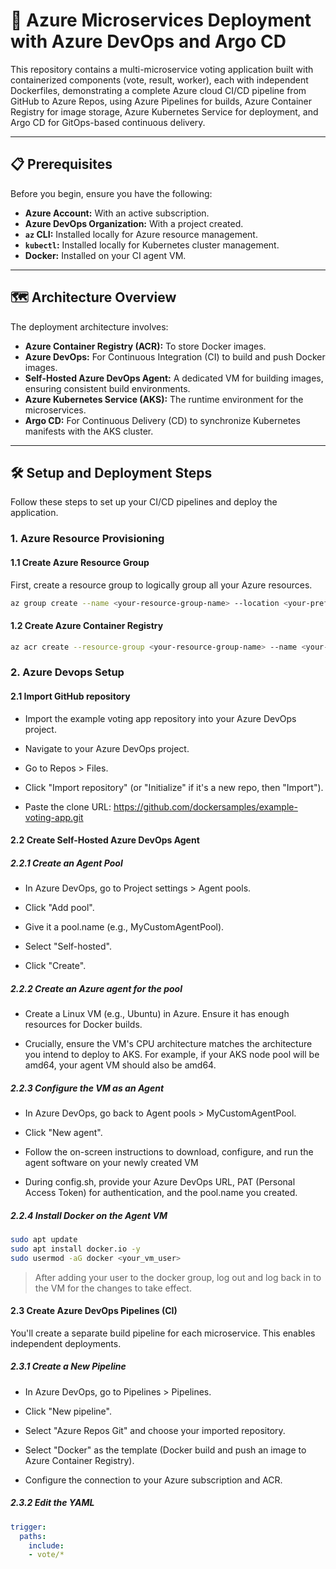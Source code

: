 # 🚀 Azure Microservices Deployment with Azure DevOps and Argo CD
This repository contains a multi-microservice voting application built with containerized components (vote, result, worker), each with independent Dockerfiles, demonstrating a complete Azure cloud CI/CD pipeline from GitHub to Azure Repos, using Azure Pipelines for builds, Azure Container Registry for image storage, Azure Kubernetes Service for deployment, and Argo CD for GitOps-based continuous delivery.

---

## 📋 Prerequisites

Before you begin, ensure you have the following:

* **Azure Account:** With an active subscription.
* **Azure DevOps Organization:** With a project created.
* **`az` CLI:** Installed locally for Azure resource management.
* **`kubectl`:** Installed locally for Kubernetes cluster management.
* **Docker:** Installed on your CI agent VM.

---

## 🗺️ Architecture Overview

The deployment architecture involves:

* **Azure Container Registry (ACR):** To store Docker images.
* **Azure DevOps:** For Continuous Integration (CI) to build and push Docker images.
* **Self-Hosted Azure DevOps Agent:** A dedicated VM for building images, ensuring consistent build environments.
* **Azure Kubernetes Service (AKS):** The runtime environment for the microservices.
* **Argo CD:** For Continuous Delivery (CD) to synchronize Kubernetes manifests with the AKS cluster.

---

## 🛠️ Setup and Deployment Steps

Follow these steps to set up your CI/CD pipelines and deploy the application.

### 1. Azure Resource Provisioning

#### 1.1 Create Azure Resource Group

First, create a resource group to logically group all your Azure resources.

```bash
az group create --name <your-resource-group-name> --location <your-preferred-azure-region>
```

#### 1.2 Create Azure Container Registry 

```bash
az acr create --resource-group <your-resource-group-name> --name <your-acr-name> --sku Basic
```


### 2. Azure Devops Setup

#### 2.1 Import GitHub repository

* Import the example voting app repository into your Azure DevOps project.

* Navigate to your Azure DevOps project.

* Go to Repos > Files.

* Click "Import repository" (or "Initialize" if it's a new repo, then "Import").

* Paste the clone URL: https://github.com/dockersamples/example-voting-app.git

#### 2.2 Create Self-Hosted Azure DevOps Agent

##### 2.2.1 Create an Agent Pool

* In Azure DevOps, go to Project settings > Agent pools.

* Click "Add pool".

* Give it a pool.name (e.g., MyCustomAgentPool).

* Select "Self-hosted".

* Click "Create".

##### 2.2.2 Create an Azure agent for the pool

* Create a Linux VM (e.g., Ubuntu) in Azure. Ensure it has enough resources for Docker builds.

* Crucially, ensure the VM's CPU architecture matches the architecture you intend to deploy to AKS. For example, if your AKS node pool will be amd64, your agent VM should also be amd64.

##### 2.2.3 Configure the VM as an Agent 

* In Azure DevOps, go back to Agent pools > MyCustomAgentPool.

* Click "New agent".

* Follow the on-screen instructions to download, configure, and run the agent software on your newly created VM

* During config.sh, provide your Azure DevOps URL, PAT (Personal Access Token) for authentication, and the pool.name you created.

##### 2.2.4 Install Docker on the Agent VM

```bash
sudo apt update
sudo apt install docker.io -y
sudo usermod -aG docker <your_vm_user>
```

> After adding your user to the docker group, log out and log back in to the VM for the changes to take effect.

#### 2.3 Create Azure DevOps Pipelines (CI)

You'll create a separate build pipeline for each microservice. This enables independent deployments.

##### 2.3.1 Create a New Pipeline

* In Azure DevOps, go to Pipelines > Pipelines.

* Click "New pipeline".

* Select "Azure Repos Git" and choose your imported repository.

* Select "Docker" as the template (Docker build and push an image to Azure Container Registry).

* Configure the connection to your Azure subscription and ACR.

##### 2.3.2 Edit the YAML

```yaml
trigger:
  paths:
    include:
    - vote/* 
```

